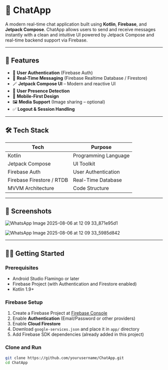 # 💬 ChatApp

A modern real-time chat application built using **Kotlin**, **Firebase**, and **Jetpack Compose**. ChatApp allows users to send and receive messages instantly with a clean and intuitive UI powered by Jetpack Compose and real-time backend support via Firebase.

---

## 🚀 Features

- 🔐 **User Authentication** (Firebase Auth)
- 📡 **Real-Time Messaging** (Firebase Realtime Database / Firestore)
- 🪄 **Jetpack Compose UI** – Modern and reactive UI
- 👤 **User Presence Detection**
- 📱 **Mobile-First Design**
- 🖼️ **Media Support** (Image sharing – optional)
- ✅ **Logout & Session Handling**

---

## 🛠️ Tech Stack

| Tech             | Purpose                          |
|------------------|----------------------------------|
| Kotlin           | Programming Language             |
| Jetpack Compose  | UI Toolkit                       |
| Firebase Auth    | User Authentication              |
| Firebase Firestore / RTDB | Real-Time Database      |
| MVVM Architecture| Code Structure                   |

---

## 📸 Screenshots

<!-- Add screenshots here -->
![WhatsApp Image 2025-08-06 at 12 09 33_871e95d1](https://github.com/user-attachments/assets/85ab2589-e3d1-4b59-ab3a-732b0eac8597)

![WhatsApp Image 2025-08-06 at 12 09 33_5985d842](https://github.com/user-attachments/assets/a4acfe2c-26b1-4fdb-b12b-a4432b764b47)



---

## 🧑‍💻 Getting Started

### Prerequisites

- Android Studio Flamingo or later
- Firebase Project (with Authentication and Firestore enabled)
- Kotlin 1.9+

### Firebase Setup

1. Create a Firebase Project at [Firebase Console](https://console.firebase.google.com)
2. Enable **Authentication** (Email/Password or other providers)
3. Enable **Cloud Firestore**
4. Download `google-services.json` and place it in `app/` directory
5. Add Firebase SDK dependencies (already added in this project)

### Clone and Run

```bash
git clone https://github.com/yourusername/ChatApp.git
cd ChatApp
